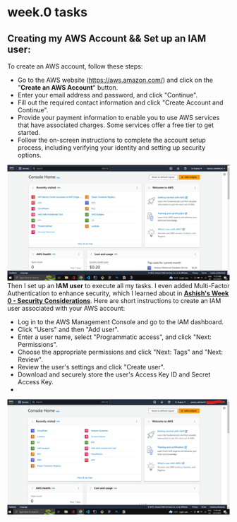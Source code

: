 # week.0 tasks
## Creating my AWS Account && Set up an IAM user:
To create an AWS account, follow these steps:
+ Go to the AWS website (https://aws.amazon.com/) and click on the "**Create an AWS Account**" button.
+ Enter your email address and password, and click "Continue".
+ Fill out the required contact information and click "Create Account and Continue".
+ Provide your payment information to enable you to use AWS services that have associated charges. Some services offer a free tier to get started.
+ Follow the on-screen instructions to complete the account setup process, including verifying your identity and setting up security options.

![My AWS Account](/Docs/Assets/aws_account.png)
 Then I set up an **IAM user** to execute all my tasks. I even added Multi-Factor Authentication to enhance security, which I learned about in [**Ashish's Week 0 - Security Considerations**](https://www.youtube.com/watch?v=4EMWBYVggQI&list=PLBfufR7vyJJ7k25byhRXJldB5AiwgNnWv&index=15). 
 Here are short instructions to create an IAM user associated with your AWS account:
+ Log in to the AWS Management Console and go to the IAM dashboard.
+ Click "Users" and then "Add user".
+ Enter a user name, select "Programmatic access", and click "Next: Permissions".
+ Choose the appropriate permissions and click "Next: Tags" and "Next: Review".
+ Review the user's settings and click "Create user".
+ Download and securely store the user's Access Key ID and Secret Access Key.
+ 
![IAM user associated to my account](/Docs/Assets/aws_iam.png)
